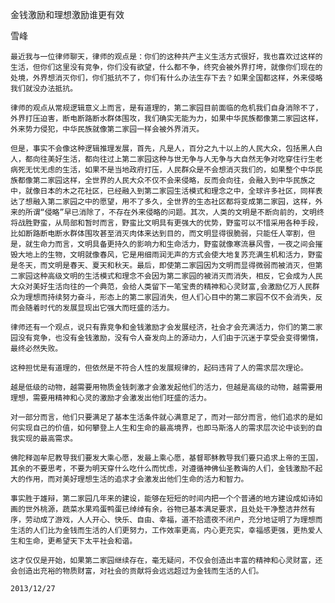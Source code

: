 金钱激励和理想激励谁更有效

雪峰


    最近我与一位律师聊天，律师的观点是：你们的这种共产主义生活方式很好，我也喜欢过这样的生活，但你们这里没有竞争，你们没有欲望，什么都不争，终究会被外界打垮，就像你们现在的处境，外界想消灭你们，你们抵抗不了，你们有什么办法生存下去？如果全国都这样，外来侵略我们就没办法抵抗。

    律师的观点从常规逻辑意义上而言，是有道理的，第二家园目前面临的危机我们自身消除不了，外界打压迫害，断电断路断水群体围攻，我们确实无能为力，如果中华民族都像第二家园这样，外来势力侵犯，中华民族就像第二家园一样会被外界消灭。

    但是，事实不会像这种逻辑推理发展，首先，凡是人，百分之九十以上的人民大众，包括黑人白人，都向往美好生活，都向往过上第二家园这种与世无争与人无争与大自然无争对吃穿住行生老病死无忧无虑的生活，如果不是当地政府打压，人民群众是不会想消灭我们的，如果整个中华民族都像第二家园这样，全世界的人民大众不仅不会来侵略，反而会向往，会融入到中华民族之中，就像日本的木之花社区，已经融入到第二家园生活模式和理念之中，全球许多社区，同样表达了想融入第二家园之中的愿望，用不了多久，全世界的生态社区都将变成第二家园，这样，外来的所谓“侵略”早已消除了，不存在外来侵略的问题。其次，人类的文明是不断向前的，文明终将战胜野蛮，从局部和暂时而言，野蛮比文明具有更强大的优势，野蛮可以不惜采用各种手段，比如断路断电断水群体围攻甚至消灭肉体来达到目的，而文明显得很脆弱，只能任人宰割，但是，就生命力而言，文明具备更持久的影响力和生命活力，野蛮就像寒流暴风雪，一夜之间会摧毁大地上的生物，文明就像春风，它是用细雨润无声的方式会使大地复苏充满生机和活力，野蛮是冬天，而文明是春天、夏天和秋天。最后，即使第二家园因为文明而显得微弱而被消灭，但第二家园这种高级文明的生活模式和理念不会因为第二家园的被消灭而消失，相反，它会成为人民大众对美好生活向往的一个典范，会给人类留下一笔宝贵的精神和心灵财富,会激励亿万人民群众为理想而持续努力奋斗，形态上的第二家园消失，但人们心目中的第二家园不仅不会消失，反而会随着时代的发展显现出它强大而旺盛的活力。

    律师还有一个观点，说只有靠竞争和金钱激励才会发展经济，社会才会充满活力，你们的第二家园没有竞争，也没有金钱激励，没有令人奋发向上的源动力，人们由于沉迷于享受会变得懒惰，最终必然失败。

    这种担忧是有道理的，但依然是不符合人性的发展规律的，起码违背了人的需求层次理论。

    越是低级的动物，越需要用物质金钱刺激才会激发起他们的活力，但越是高级的动物，越需要用理想，需要用精神和心灵的激励才会激发出他们旺盛的活力。

    对一部分而言，他们只要满足了基本生活条件就心满意足了，而对一部分而言，他们追求的是如何实现自己的价值，如何攀登上人生和生命的最高境界，也即马斯洛人的需求层次论中谈到的自我实现的最高需求。

    佛陀释迦牟尼教导我们要发大乘心愿，发最上乘心愿，基督耶稣教导我们要只追求上帝的王国，其余的不要思考，不要为明天穿什么吃什么而忧虑，对遵循神佛仙圣教诲的人们，金钱激励不起大的作用，而对美好理想生活的追求才会激发出他们生命的活力和智力。

    事实胜于雄辩，第二家园几年来的建设，能够在短短的时间内把一个个普通的地方建设成如诗如画的世外桃源，蔬菜水果鸡蛋鸭蛋已绰绰有余，谷物已基本满足要求，且处处干净整洁井然有序，劳动成了游戏，人人开心、快乐、自由、幸福，道不拾遗夜不闭户，充分地证明了为理想而生活的人们比为金钱而生活的人们更努力，工作效率更高，内心更充实，幸福感更强，更热爱人生和生命，更希望天下太平社会和谐。

    这才仅仅是开始，如果第二家园继续存在，毫无疑问，不仅会创造出丰富的精神和心灵财富，还会创造出充裕的物质财富，对社会的贡献将会远远超过为金钱而生活的人们。

    2013/12/27




